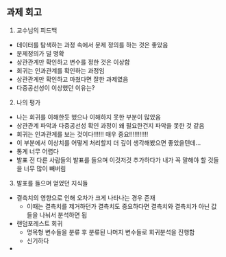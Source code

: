 ## 과제 회고
1. 교수님의 피드백    
  - 데이터를 탐색하는 과정 속에서 문제 정의를 하는 것은 좋았음
  - 문제정의가 덜 명확
  - 상관관계만 확인하고 변수를 정한 것은 이상함
  - 회귀는 인과관계를 확인하는 과정임
  - 상관관계만 확인하고 마쳤다면 잘한 과제였음
  - 다중공선성이 이상했던 이유는?

2. 나의 평가
  - 나는 회귀를 이해한듯 했으나 이해하지 못한 부분이 많았음
  - 상관관계 파악과 다중공선성 확인 과정이 왜 필요한건지 파악을 못한 것 같음
  - 회귀는 인과관계를 보는 것이다!!!!!! 매우 중요!!!!!!!!!!!
  - 이 부분에서 이상치를 어떻게 처리할지 더 깊이 생각해봤으면 좋았을텐데...
  - 통계 너무 어렵다
  - 발표 전 다른 사람들의 발표를 들으며 이것저것 추가하다가 내가 꼭 말해야 할 것들을 너무 많이 빼버림

3. 발표를 들으며 얻었던 지식들
  - 결측치의 영향으로 인해 오차가 크게 나타나는 경우 존재
    - 이때는 결측치를 제거하던가 결측치도 중요하다면 결측치와 결측치가 아닌 값들을 나눠서 분석하면 됨
  - 랜덤포레스트 회귀
    - 명목형 변수들을 분류 후 분류된 나머지 변수들로 회귀분석을 진행함
    - 신기하다
  - 
  
